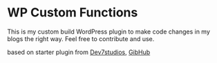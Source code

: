 WP Custom Functions
===================

This is my custom build WordPress plugin to make code changes in my blogs the right way. Feel free to contribute and use.

based on starter plugin from [Dev7studios](http://dev7studios.com/?p=6374), [GibHub](http://github.com/Dev7studios/site-functions)